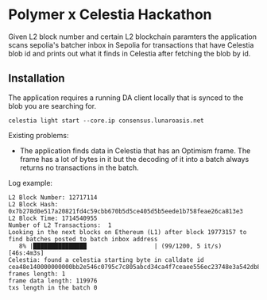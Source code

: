 # Polymer x Celestia Hackathon
Given L2 block number and certain L2 blockchain paramters the application scans sepolia's batcher inbox in Sepolia
for transactions that have Celestia blob id and prints out what it finds in Celestia after fetching the blob by id.

## Installation
The application requires a running DA client locally that is synced to the blob you are searching for.
```
celestia light start --core.ip consensus.lunaroasis.net
```

Existing problems:
- The application finds data in Celestia that has an Optimism frame. The frame has a lot of bytes in it but the decoding of it into a batch always 
returns no transactions in the batch. 

Log example:
```
L2 Block Number: 12717114
L2 Block Hash: 0x7b278d0e517a20821fd4c59cbb670b5d5ce405d5b5eede1b758feae26ca813e3
L2 Block Time: 1714540955
Number of L2 Transactions:  1
Looking in the next blocks on Ethereum (L1) after block 19773157 to find batches posted to batch inbox address 
   8% |███████████████                   | (99/1200, 5 it/s) [46s:4m3s]
Celestia: found a celestia starting byte in calldate id cea48e140000000000bb2e546c0795c7c805abcd34ca4f7ceaee556ec23748e3a542db8b13f73d43e8
frames length: 1
frame data length: 119976
txs length in the batch 0
```